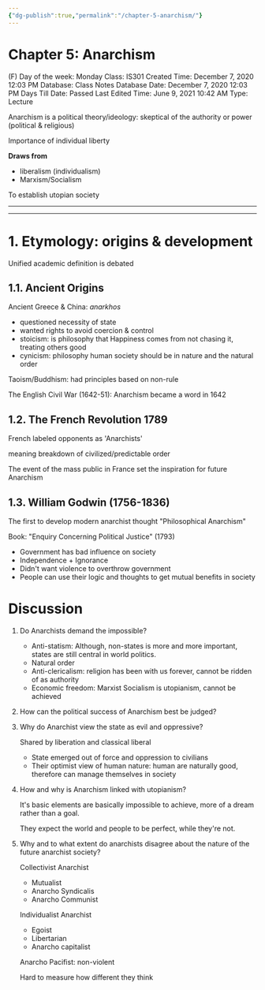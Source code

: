 ```yaml
---
{"dg-publish":true,"permalink":"/chapter-5-anarchism/"}
---
```


# Chapter 5: Anarchism

(F) Day of the week: Monday
Class: IS301
Created Time: December 7, 2020 12:03 PM
Database: Class Notes Database
Date: December 7, 2020 12:03 PM
Days Till Date: Passed
Last Edited Time: June 9, 2021 10:42 AM
Type: Lecture

Anarchism is a political theory/ideology: skeptical of the authority or power (political & religious)

Importance of individual liberty

**Draws from**

- liberalism (individualism)
- Marxism/Socialism

To establish utopian society

---

---

# 1. Etymology: origins & development

Unified academic definition is debated

## 1.1. Ancient Origins

Ancient Greece & China: *anarkhos*

- questioned necessity of state
- wanted rights to avoid coercion & control
- stoicism: is philosophy that Happiness comes from not chasing it, treating others good
- cynicism: philosophy human society should be in nature and the natural order

Taoism/Buddhism: had principles based on non-rule

The English Civil War (1642-51): Anarchism became a word in 1642

## 1.2. The French Revolution 1789

French labeled opponents as 'Anarchists'

meaning breakdown of civilized/predictable order

The event of the mass public in France set the inspiration for future Anarchism

## 1.3. William Godwin (1756-1836)

The first to develop modern anarchist thought "Philosophical Anarchism"

Book: "Enquiry Concerning Political Justice" (1793)

- Government has bad influence on society
- Independence + Ignorance
- Didn't want violence to overthrow government
- People can use their logic and thoughts to get mutual benefits in society

# Discussion

1. Do Anarchists demand the impossible?
    - Anti-statism: Although, non-states is more and more important, states are still central in world politics.
    - Natural order
    - Anti-clericalism: religion has been with us forever, cannot be ridden of as authority
    - Economic freedom: Marxist Socialism is utopianism, cannot be achieved
2. How can the political success of Anarchism best be judged?
    
    
3. Why do Anarchist view the state as evil and oppressive?
    
    Shared by liberation and classical liberal
    
    - State emerged out of force and oppression to civilians
    - Their optimist view of human nature: human are naturally good, therefore can manage themselves in society
4. How and why is Anarchism linked with utopianism?
    
    It's basic elements are basically impossible to achieve, more of a dream rather than a goal.
    
    They expect the world and people to be perfect, while they're not. 
    
5. Why and to what extent do anarchists disagree about the nature of the future anarchist society?
    
    Collectivist Anarchist
    
    - Mutualist
    - Anarcho Syndicalis
    - Anarcho Communist
    
    Individualist Anarchist
    
    - Egoist
    - Libertarian
    - Anarcho capitalist
    
    Anarcho Pacifist: non-violent
    
    Hard to measure how different they think